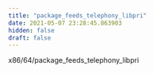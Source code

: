 ```yaml
---
title: "package_feeds_telephony_libpri"
date: 2021-05-07 23:28:45.863903
hidden: false
draft: false
---
```


x86/64/package_feeds_telephony_libpri

